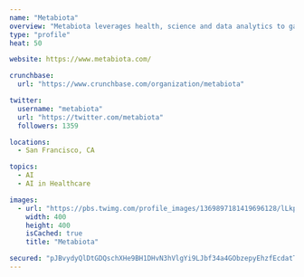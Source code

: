 ```yaml
---
name: "Metabiota"
overview: "Metabiota leverages health, science and data analytics to gain actionable insights into human and animal health."
type: "profile"
heat: 50

website: https://www.metabiota.com/

crunchbase:
  url: "https://www.crunchbase.com/organization/metabiota"

twitter:
  username: "metabiota"
  url: "https://twitter.com/metabiota"
  followers: 1359

locations:
  - San Francisco, CA

topics:
  - AI
  - AI in Healthcare

images:
  - url: "https://pbs.twimg.com/profile_images/1369897181419696128/lLkpj0NP_400x400.jpg"
    width: 400
    height: 400
    isCached: true
    title: "Metabiota"

secured: "pJBvydyQlDtGDQschXHe9BH1DHvN3hVlgYi9LJbf34a4GObzepyEhzfEcdatTaeh24W2mkFS0sghPkH6QhO0hgIH7QgyLAqciFlaZu8a7TwPwZf2szts08Hr2VIXNzAjzL6xFtAVbv3RWGo+tOJOrHs5yKDU2KviHfqAKYkMqS8cDqqb/BTq2VMAvVZzHqMV15fRwnuUAD3abcXoMeDWQkl6wBsgxvIR+8Mpf/Rg+0zPFJX57i6dfdmUmKKKn1E0K4XsQcb4j0yM+ILvSr1qsR4aeMQ5oleBfW9cBlO7qOwLeuA+JgayqtS5tnqeDchdQyYVq7fAuskQlMQsOkrEX0V9sI05i8rUb7CAcDZjHyV33b4W6ZJKv+b9jCfJvTU+5K/7zRQQQclF4w8Hak+jA1FE7XRSu22mfu42Gi81CkM=;wlEUO8toVmu8WGS/2NZKGg=="
---
```


